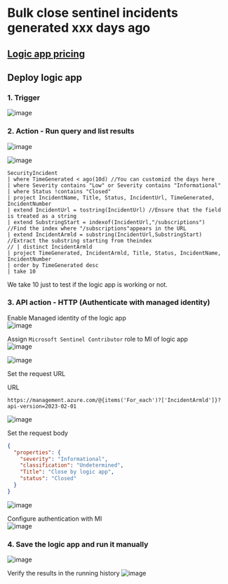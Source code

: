 # Bulk close sentinel incidents generated xxx days ago

## [Logic app pricing](https://azure.microsoft.com/en-us/pricing/details/logic-apps/)

## Deploy logic app

### 1. Trigger

![image](https://github.com/guguji666666/GJS-Sentinel-Tips/assets/96930989/d53f046e-8320-40df-811a-886e09015b62)

### 2. Action - Run query and list results
![image](https://github.com/guguji666666/GJS-Sentinel-Tips/assets/96930989/46007568-2c1e-470c-a2e8-640a76f875ce)

![image](https://github.com/guguji666666/GJS-Sentinel-Tips/assets/96930989/7b30ba6f-1d34-4246-a561-8e88823f2990)

```kusto
SecurityIncident
| where TimeGenerated < ago(10d) //You can customizd the days here
| where Severity contains "Low" or Severity contains "Informational"
| where Status !contains "Closed"
| project IncidentName, Title, Status, IncidentUrl, TimeGenerated, IncidentNumber
| extend IncidentUrl = tostring(IncidentUrl) //Ensure that the field is treated as a string
| extend SubstringStart = indexof(IncidentUrl,"/subscriptions")  //Find the index where "/subscriptions"appears in the URL
| extend IncidentArmld = substring(IncidentUrl,SubstringStart)  //Extract the substring starting from theindex
// | distinct IncidentArmld
| project TimeGenerated, IncidentArmld, Title, Status, IncidentName, IncidentNumber
| order by TimeGenerated desc
| take 10
```
We take 10 just to test if the logic app is working or not.


### 3. API action - HTTP (Authenticate with managed identity)
Enable Managed identity of the logic app <br>
![image](https://github.com/guguji666666/GJS-Sentinel-Tips/assets/96930989/40293346-d98e-404e-8e06-0c44ab6160c2)

Assign `Microsoft Sentinel Contributor` role to MI of logic app <br>
![image](https://github.com/guguji666666/GJS-Sentinel-Tips/assets/96930989/84095bb2-78ed-4668-8d19-027a4d44374f)

![image](https://github.com/guguji666666/GJS-Sentinel-Tips/assets/96930989/781afb2a-adae-4ebd-803e-7bb4ca9cd27c)


Set the request URL <br>

URL
```
https://management.azure.com/@{items('For_each')?['IncidentArmld']}?api-version=2023-02-01
```
![image](https://github.com/guguji666666/GJS-Sentinel-Tips/assets/96930989/309ae268-7d67-4bfc-b9f1-7bdbcb2a8420)


Set the request body <br>
```json
{
  "properties": {
    "severity": "Informational",
    "classification": "Undetermined",
    "Title": "Close by logic app",
    "status": "Closed"
  }
}
```
![image](https://github.com/guguji666666/GJS-Sentinel-Tips/assets/96930989/277ee825-bb26-4d3f-9a05-f420259e91a6)

Configure authentication with MI <br>
![image](https://github.com/guguji666666/GJS-Sentinel-Tips/assets/96930989/7905ff53-9f03-4aba-a4c7-9c0986bba12c)


### 4. Save the logic app and run it manually
![image](https://github.com/guguji666666/GJS-Sentinel-Tips/assets/96930989/2f3f0d35-90d3-4539-b56a-bbe93f8cde04)

Verify the results in the running history
![image](https://github.com/guguji666666/GJS-Sentinel-Tips/assets/96930989/d5aaeabc-d07a-4a58-8978-ffef6d05a09a)

